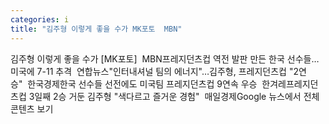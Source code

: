 ```yaml
---
categories: i
title: "김주형 이렇게 좋을 수가 MK포토  MBN"
---
```

김주형 이렇게 좋을 수가 [MK포토]&nbsp;&nbsp;MBN프레지던츠컵 역전 발판 만든 한국 선수들…미국에 7-11 추격&nbsp;&nbsp;연합뉴스"인터내셔널 팀의 에너지"…김주형, 프레지던츠컵 "2연승"&nbsp;&nbsp;한국경제한국 선수들 선전에도 미국팀 프레지던츠컵 9연속 우승&nbsp;&nbsp;한겨레프레지던츠컵 3일째 2승 거둔 김주형 "색다르고 즐거운 경험"&nbsp;&nbsp;매일경제Google 뉴스에서 전체 콘텐츠 보기